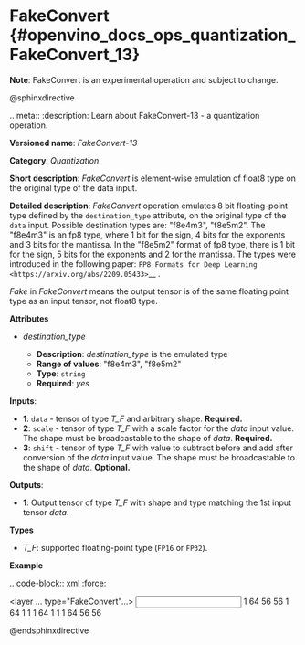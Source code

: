 # FakeConvert {#openvino_docs_ops_quantization_FakeConvert_13}

**Note**: FakeConvert is an experimental operation and subject to change.

@sphinxdirective

.. meta::
  :description: Learn about FakeConvert-13 - a quantization operation.

**Versioned name**: *FakeConvert-13*

**Category**: *Quantization*

**Short description**: *FakeConvert* is element-wise emulation of float8 type on the original type of the data input.

**Detailed description**: *FakeConvert* operation emulates 8 bit floating-point type defined by the ``destination_type`` attribute, on the original type of the ``data`` input.
Possible destination types are: "f8e4m3", "f8e5m2". The "f8e4m3" is an fp8 type, where 1 bit for the sign, 4 bits for the exponents and 3 bits for the mantissa. In the "f8e5m2" format of fp8 type, there is 1 bit for the sign, 5 bits for the exponents and 2 for the mantissa.
The types were introduced in the following paper: `FP8 Formats for Deep Learning <https://arxiv.org/abs/2209.05433>`__ .

*Fake* in *FakeConvert* means the output tensor is of the same floating point type as an input tensor, not float8 type.


**Attributes**

* *destination_type*

  * **Description**: *destination_type* is the emulated type
  * **Range of values**: "f8e4m3", "f8e5m2"
  * **Type**: `string`
  * **Required**: *yes*


**Inputs**:

* **1**: `data` - tensor of type *T_F* and arbitrary shape. **Required.**
* **2**: `scale` - tensor of type *T_F* with a scale factor for the *data* input value. The shape must be broadcastable to the shape of *data*. **Required.**
* **3**: `shift` - tensor of type *T_F* with value to subtract before and add after conversion of the *data* input value. The shape must be broadcastable to the shape of *data*. **Optional.**


**Outputs**:

* **1**: Output tensor of type *T_F* with shape and type matching the 1st input tensor *data*.

**Types**

* *T_F*: supported floating-point type (`FP16` or `FP32`).

**Example**

.. code-block:: xml
   :force:

   <layer … type="FakeConvert"…>
       <data destination_type="f8e4m3"/>
       <input>
           <port id="0">
               <dim>1</dim>
               <dim>64</dim>
               <dim>56</dim>
               <dim>56</dim>
           </port>
           <port id="1">
               <dim>1</dim>
               <dim>64</dim>
               <dim>1</dim>
               <dim>1</dim>
           </port>
           <port id="2">
               <dim>1</dim>
               <dim>64</dim>
               <dim>1</dim>
               <dim>1</dim>
           </port>
       </input>
       <output>
           <port id="3">
               <dim>1</dim>
               <dim>64</dim>
               <dim>56</dim>
               <dim>56</dim>
           </port>
       </output>
   </layer>


@endsphinxdirective
